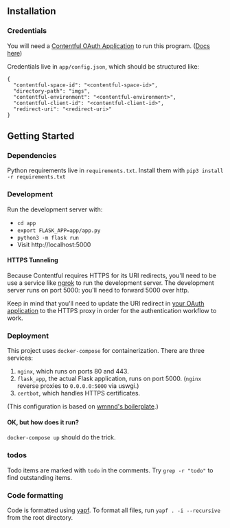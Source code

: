 ## Installation

### Credentials

You will need a [Contentful OAuth Application](https://app.contentful.com/account/profile/developers/applications) to run this program. ([Docs here](https://www.contentful.com/developers/docs/extensibility/oauth/))

Credentials live in `app/config.json`, which should be structured like:

```
{
  "contentful-space-id": "<contentful-space-id>",
  "directory-path": "imgs",
  "contentful-environment": "<contentful-environment>",
  "contentful-client-id": "<contentful-client-id>",
  "redirect-uri": "<redirect-uri>"
}
```

## Getting Started

### Dependencies

Python requirements live in `requirements.txt`.
Install them with `pip3 install -r requirements.txt`

### Development
Run the development server with:
* `cd app`
* `export FLASK_APP=app/app.py`
* `python3 -m flask run`
* Visit http://localhost:5000

#### HTTPS Tunneling
Because Contentful requires HTTPS for its URI redirects, you'll need to be
use a service like [ngrok](https://ngrok.com/) to run the development server.
The development server runs on port 5000: you'll need to forward 5000 over http.

Keep in mind that you'll need to update the URI redirect in
[your OAuth application](https://app.contentful.com/account/profile/developers/applications)
to the HTTPS proxy in order for the authentication workflow to work.

### Deployment
This project uses `docker-compose` for containerization. There are three services:
1. `nginx`, which runs on ports 80 and 443.
2. `flask_app`, the actual Flask application, runs on port 5000.
(`nginx` reverse proxies to `0.0.0.0:5000` via uswgi.)
3. `certbot`, which handles HTTPS certificates.

(This configuration is based on [wmnnd's boilerplate](https://github.com/wmnnd/nginx-certbot).)

#### OK, but how does it run?

`docker-compose up` should do the trick.

### todos
Todo items are marked with `todo` in the comments.
Try `grep -r "todo"` to find outstanding items.

### Code formatting

Code is formatted using [yapf](https://github.com/google/yapf).
To format all files, run `yapf . -i --recursive` from the root directory.
